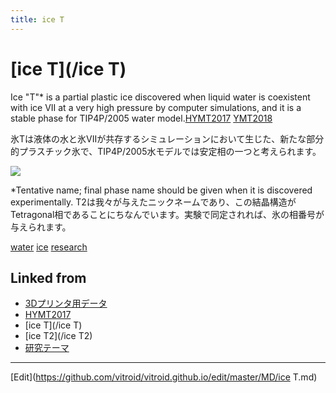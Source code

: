```yaml
---
title: ice T
---
```

# [ice T](/ice T)

Ice "T"* is a partial plastic ice discovered when liquid water is coexistent with ice VII at a very high pressure by computer simulations, and it is a stable phase for TIP4P/2005 water model.[HYMT2017](/HYMT2017) [YMT2018](/YMT2018)

氷Tは液体の水と氷VIIが共存するシミュレーションにおいて生じた、新たな部分的プラスチック氷で、TIP4P/2005水モデルでは安定相の一つと考えられます。

![](https://farm2.staticflickr.com/1971/31377957588_8668f4f1e9_z_d.jpg)



*Tentative name; final phase name should be given when it is discovered experimentally. T2は我々が与えたニックネームであり、この結晶構造がTetragonal相であることにちなんでいます。実験で同定されれば、氷の相番号が与えられます。



[water](/water) [ice](/ice) [research](/research)

## Linked from

* [3Dプリンタ用データ](/3Dプリンタ用データ)
* [HYMT2017](/HYMT2017)
* [ice T](/ice T)
* [ice T2](/ice T2)
* [研究テーマ](/研究テーマ)


----
[Edit](https://github.com/vitroid/vitroid.github.io/edit/master/MD/ice T.md)

